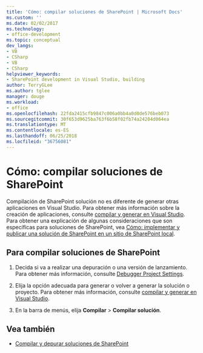 ```yaml
---
title: 'Cómo: compilar soluciones de SharePoint | Microsoft Docs'
ms.custom: ''
ms.date: 02/02/2017
ms.technology:
- office-development
ms.topic: conceptual
dev_langs:
- VB
- CSharp
- VB
- CSharp
helpviewer_keywords:
- SharePoint development in Visual Studio, building
author: TerryGLee
ms.author: tglee
manager: douge
ms.workload:
- office
ms.openlocfilehash: 22fda2415cfb9847c006a0bb4a0d0de576beb073
ms.sourcegitcommit: 30f653d9625ba763f6b58f02fb74a24204d064ea
ms.translationtype: MT
ms.contentlocale: es-ES
ms.lasthandoff: 06/25/2018
ms.locfileid: "36756081"
---
```

# <a name="how-to-build-sharepoint-solutions"></a>Cómo: compilar soluciones de SharePoint

Compilación de SharePoint solución no es diferente de generar otras aplicaciones en Visual Studio. Para obtener más información sobre la creación de aplicaciones, consulte [compilar y generar en Visual Studio](../ide/compiling-and-building-in-visual-studio.md). Para obtener una explicación de algunas consideraciones que son específicas para soluciones de SharePoint, vea [Cómo: implementar y publicar una solución de SharePoint en un sitio de SharePoint local](../sharepoint/how-to-deploy-and-publish-a-sharepoint-solution-to-a-local-sharepoint-site.md).

## <a name="to-build-sharepoint-solutions"></a>Para compilar soluciones de SharePoint

1.  Decida si va a realizar una depuración o una versión de lanzamiento. Para obtener más información, consulte [Debugger Project Settings](../debugger/debugger-project-settings.md).

2.  Elija la opción adecuada para generar o volver a generar la solución o proyecto. Para obtener más información, consulte [compilar y generar en Visual Studio](../ide/compiling-and-building-in-visual-studio.md).

3.  En la barra de menús, elija **Compilar** > **Compilar solución**.

## <a name="see-also"></a>Vea también

- [Compilar y depurar soluciones de SharePoint](../sharepoint/building-and-debugging-sharepoint-solutions.md)
